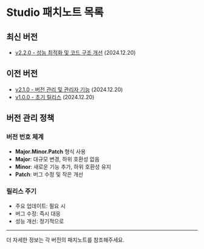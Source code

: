 # Studio 패치노트 목록

## 최신 버전
- [v2.2.0 - 성능 최적화 및 코드 구조 개선](./patch-notes/Storyboard%20Studio%20v2.2.0%20패치노트.md) (2024.12.20)

## 이전 버전
- [v2.1.0 - 버전 관리 및 관리자 기능](./patch-notes/Storyboard%20Studio%20v2.1.0%20패치노트.md) (2024.12.20)
- [v1.0.0 - 초기 릴리스](./patch-notes/Storyboard%20Studio%20-%20패치노트%20v1.0.0.md) (2024.12.20)

## 버전 관리 정책

### 버전 번호 체계
- **Major.Minor.Patch** 형식 사용
- **Major**: 대규모 변경, 하위 호환성 없음
- **Minor**: 새로운 기능 추가, 하위 호환성 유지
- **Patch**: 버그 수정 및 작은 개선

### 릴리스 주기
- 주요 업데이트: 필요 시
- 버그 수정: 즉시 대응
- 성능 개선: 정기적으로

---

더 자세한 정보는 각 버전의 패치노트를 참조해주세요.